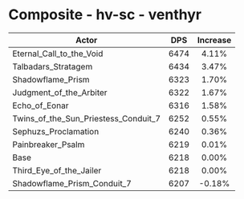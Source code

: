 # Composite - hv-sc - venthyr
| Actor | DPS | Increase |
|---|:---:|:---:|
|Eternal_Call_to_the_Void|6474|4.11%|
|Talbadars_Stratagem|6434|3.47%|
|Shadowflame_Prism|6323|1.70%|
|Judgment_of_the_Arbiter|6322|1.67%|
|Echo_of_Eonar|6316|1.58%|
|Twins_of_the_Sun_Priestess_Conduit_7|6252|0.55%|
|Sephuzs_Proclamation|6240|0.36%|
|Painbreaker_Psalm|6219|0.01%|
|Base|6218|0.00%|
|Third_Eye_of_the_Jailer|6218|0.00%|
|Shadowflame_Prism_Conduit_7|6207|-0.18%|
